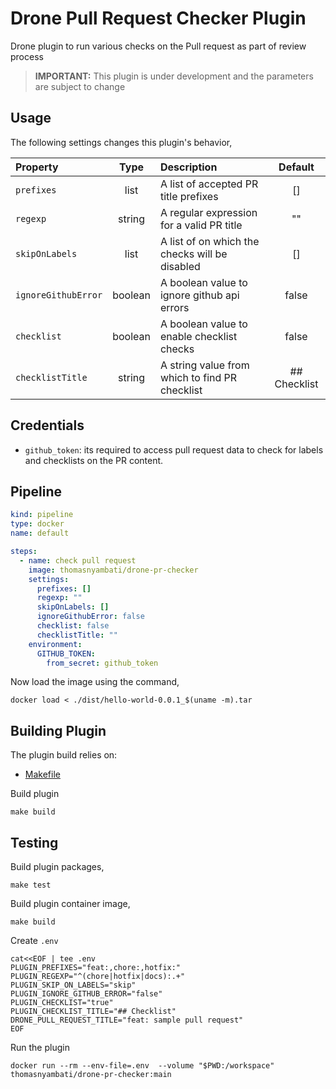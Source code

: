 # Drone Pull Request Checker Plugin

Drone plugin to run various checks on the Pull request as part of review process

> **IMPORTANT:** This plugin is under development and the parameters are subject to change

## Usage

The following settings changes this plugin's behavior,

| Property            |  Type   | Description                                    |   Default    |
| :------------------ | :-----: | :--------------------------------------------- | :----------: |
| `prefixes`          |  list   | A list of accepted PR title prefixes           |      []      |
| `regexp`            | string  | A regular expression for a valid PR title      |      ""      |
| `skipOnLabels`      |  list   | A list of on which the checks will be disabled |      []      |
| `ignoreGithubError` | boolean | A boolean value to ignore github api errors    |    false     |
| `checklist`         | boolean | A boolean value to enable checklist checks     |    false     |
| `checklistTitle`    | string  | A string value from which to find PR checklist | ## Checklist |

## Credentials

- `github_token`: its required to access pull request data to check for labels and checklists on the PR content.

## Pipeline

```yaml
kind: pipeline
type: docker
name: default

steps:
  - name: check pull request
    image: thomasnyambati/drone-pr-checker
    settings:
      prefixes: []
      regexp: ""
      skipOnLabels: []
      ignoreGithubError: false
      checklist: false
      checklistTitle: ""
    environment:
      GITHUB_TOKEN:
        from_secret: github_token
```

Now load the image using the command,

```shell
docker load < ./dist/hello-world-0.0.1_$(uname -m).tar
```

## Building Plugin

The plugin build relies on:

- [Makefile](https://www.gnu.org/software/make/manual/make.html)

Build plugin

```shell
make build
```

## Testing

Build plugin packages,

```shell
make test
```

Build plugin container image,

```shell
make build
```

Create `.env`

```shell
cat<<EOF | tee .env
PLUGIN_PREFIXES="feat:,chore:,hotfix:"
PLUGIN_REGEXP="^(chore|hotfix|docs):.+"
PLUGIN_SKIP_ON_LABELS="skip"
PLUGIN_IGNORE_GITHUB_ERROR="false"
PLUGIN_CHECKLIST="true"
PLUGIN_CHECKLIST_TITLE="## Checklist"
DRONE_PULL_REQUEST_TITLE="feat: sample pull request"
EOF
```

Run the plugin

```shell
docker run --rm --env-file=.env  --volume "$PWD:/workspace" thomasnyambati/drone-pr-checker:main
```
